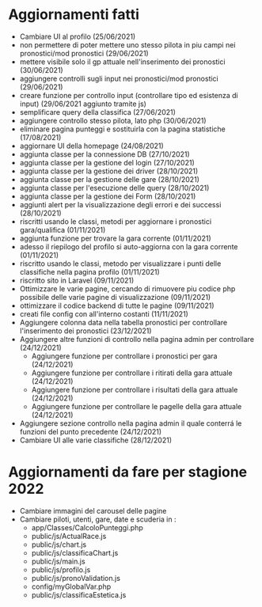 # Aggiornamenti fatti

- Cambiare UI al profilo (25/06/2021)
- non permettere di poter mettere uno stesso pilota in piu campi nei pronostici/mod pronostici (29/06/2021)
- mettere visibile solo il gp attuale nell'inserimento dei pronostici (30/06/2021)
- aggiungere controlli sugli input nei pronostici/mod pronostici (29/06/2021)
- creare funzione per controllo input (controllare tipo ed esistenza di input) (29/06/2021 aggiunto tramite js)
- semplificare query della classifica (27/06/2021)
- aggiungere controllo stesso pilota, lato php (30/06/2021)
- eliminare pagina punteggi e sostituirla con la pagina statistiche (17/08/2021)
- aggiornare UI della homepage (24/08/2021)
- aggiunta classe per la connessione DB (27/10/2021)
- aggiunta classe per la gestione del login (27/10/2021)
- aggiunta classe per la gestione dei driver (28/10/2021)
- aggiunta classe per la gestione delle gare (28/10/2021)
- aggiunta classe per l'esecuzione delle query (28/10/2021)
- aggiunta classe per la gestione dei Form (28/10/2021)
- aggiunti alert per la visualizzazione degli errori e dei successi (28/10/2021)
- riscritti usando le classi, metodi per aggiornare i pronostici gara/qualifica (01/11/2021)
- aggiunta funzione per trovare la gara corrente (01/11/2021)
- adesso il riepilogo del profilo si auto-aggiorna con la gara corrente (01/11/2021)
- riscritto usando le classi, metodo per visualizzare i punti delle classifiche nella pagina profilo (01/11/2021)
- riscritto sito in Laravel (09/11/2021)
- Ottimizzare le varie pagine, cercando di rimuovere piu codice php possibile delle varie pagine di visualizzazione (09/11/2021)
- ottimizzare il codice backend di tutte le pagine (09/11/2021)
- creati file config con all'interno costanti (11/11/2021)
- Aggiungere colonna data nella tabella pronostici per controllare l'inserimento dei pronostici (23/12/2021)
- Aggiungere altre funzioni di controllo nella pagina admin per controllare (24/12/2021)
    - Aggiungere funzione per controllare i pronostici per gara (24/12/2021)
    - Aggiungere funzione per controllare i ritirati della gara attuale (24/12/2021)
    - Aggiungere funzione per controllare i risultati della gara attuale (24/12/2021)
    - Aggiungere funzione per controllare le pagelle della gara attuale (24/12/2021)
- Aggiungere sezione controllo nella pagina admin il quale conterrá le funzioni del punto precedente (24/12/2021)
- Cambiare UI alle varie classifiche (28/12/2021)

# Aggiornamenti da fare per stagione 2022
- Cambiare immagini del carousel delle pagine
- Cambiare piloti, utenti, gare, date e scuderia in :
    - app/Classes/CalcoloPunteggi.php 
    - public/js/ActualRace.js
    - public/js/chart.js
    - public/js/classificaChart.js
    - public/js/main.js
    - public/js/profilo.js
    - public/js/pronoValidation.js
    - config/myGlobalVar.php
    - public/js/classificaEstetica.js

